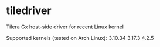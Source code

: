 # tiledriver
Tilera Gx host-side driver for recent Linux kernel

Supported kernels (tested on Arch Linux):
3.10.34
3.17.3
4.2.5
